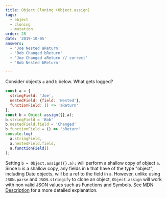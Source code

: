 ```yaml
---
title: Object Cloning (Object.assign)
tags:
  - object
  - cloning
  - mutation
order: 28
date: '2019-10-05'
answers:
  - 'Joe Nested aReturn'
  - 'Bob Changed bReturn'
  - 'Joe Changed aReturn // correct'
  - 'Bob Nested bReturn'

---
```


Consider objects `a` and `b` below. What gets logged?

```javascript
const a = { 
  stringField: 'Joe',
  nestedField: {field: 'Nested'},
  functionField: () => 'aReturn'
};
const b = Object.assign({},a);
b.stringField = 'Bob'
b.nestedField.field = 'Changed'
b.functionField = () => 'bReturn'
console.log(
  a.stringField,
  a.nestedField.field,
  a.functionField()
);
```

<!-- explanation -->

Setting `b = Object.assign({},a);` will perform a shallow copy of object `a`. Since `b` is a shallow copy, any fields in `b` that have of the type "object", including Date objects, will be a ref to the field in `a`. However, unlike using `JSON.parse` and `JSON.stringify` to clone an object, `Object.assign` will work with non valid JSON values such as Functions and Symbols. See [MDN Description](https://developer.mozilla.org/en-US/docs/Web/JavaScript/Reference/Global_Objects/Object/assign#Examples) for a more detailed explanation.
